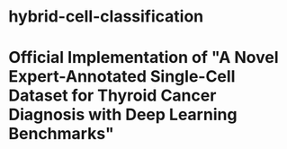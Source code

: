 # hybrid-cell-classification
# Official Implementation of "A Novel Expert-Annotated Single-Cell Dataset for Thyroid Cancer Diagnosis with Deep Learning Benchmarks"

